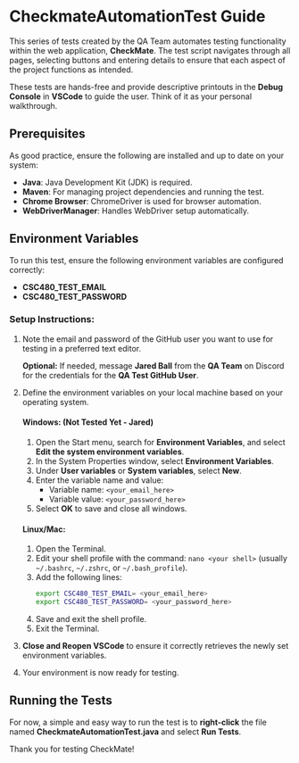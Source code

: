 # CheckmateAutomationTest Guide

This series of tests created by the QA Team automates testing functionality within the web application, **CheckMate**. The test script navigates through all pages, selecting buttons and entering details to ensure that each aspect of the project functions as intended.

These tests are hands-free and provide descriptive printouts in the **Debug Console** in **VSCode** to guide the user. Think of it as your personal walkthrough.

## Prerequisites

As good practice, ensure the following are installed and up to date on your system:

- **Java**: Java Development Kit (JDK) is required.
- **Maven**: For managing project dependencies and running the test.
- **Chrome Browser**: ChromeDriver is used for browser automation.
- **WebDriverManager**: Handles WebDriver setup automatically.

## Environment Variables

To run this test, ensure the following environment variables are configured correctly:

- **CSC480_TEST_EMAIL**
- **CSC480_TEST_PASSWORD**

### Setup Instructions:

1. Note the email and password of the GitHub user you want to use for testing in a preferred text editor.

   **Optional:** If needed, message **Jared Ball** from the **QA Team** on Discord for the credentials for the **QA Test GitHub User**.

2. Define the environment variables on your local machine based on your operating system.

   #### Windows: (Not Tested Yet - Jared)

   1. Open the Start menu, search for **Environment Variables**, and select **Edit the system environment variables**.
   2. In the System Properties window, select **Environment Variables**.
   3. Under **User variables** or **System variables**, select **New**.
   4. Enter the variable name and value:
      - Variable name: `<your_email_here>`
      - Variable value: `<your_password_here>`
   5. Select **OK** to save and close all windows.

   #### Linux/Mac:

   1. Open the Terminal.
   2. Edit your shell profile with the command: `nano <your shell>` (usually `~/.bashrc`, `~/.zshrc`, or `~/.bash_profile`).
   3. Add the following lines:
      ```bash
      export CSC480_TEST_EMAIL= <your_email_here>
      export CSC480_TEST_PASSWORD= <your_password_here>
      ```
   4. Save and exit the shell profile.
   5. Exit the Terminal.

3. **Close and Reopen VSCode** to ensure it correctly retrieves the newly set environment variables.

4. Your environment is now ready for testing.

## Running the Tests

For now, a simple and easy way to run the test is to **right-click** the file named **CheckmateAutomationTest.java** and select **Run Tests**.

Thank you for testing CheckMate!

